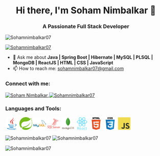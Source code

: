 <h1 align="center">Hi there, I'm Soham Nimbalkar 👋</h1>
<h3 align="center">A Passionate Full Stack Developer</h3>

<p align="left"> <img src="https://komarev.com/ghpvc/?username=Sohamnimbalkar07&label=Profile%20views&color=0e75b6&style=flat" alt="Sohamnimbalkar07" /> </p>

<p align="left"> <a href="https://github.com/ryo-ma/github-profile-trophy"><img src="https://github-profile-trophy.vercel.app/?username=Sohamnimbalkar07" alt="Sohamnimbalkar07" /></a> </p>

- 💬 Ask me about **Java | Spring Boot | Hibernate | MySQL | PLSQL | MongoDB | ReactJS | HTML | CSS | JavaScript**
- 📫 How to reach me: [sohamnimbalkar07@gmail.com](mailto:sohamnimbalkar07@gmail.com)

<h3 align="left">Connect with me:</h3>
<p align="left">
  <a href="https://linkedin.com/in/soham-nimbalkar-3b257027a" target="blank">
    <img align="center" src="https://raw.githubusercontent.com/rahuldkjain/github-profile-readme-generator/master/src/images/icons/Social/linked-in-alt.svg" alt="Soham Nimbalkar" height="30" width="40" />
  </a>
  <a href="https://leetcode.com/Soham__n/" target="blank">
    <img align="center" src="https://raw.githubusercontent.com/rahuldkjain/github-profile-readme-generator/master/src/images/icons/Social/leet-code.svg" alt="Sohamnimbalkar07" height="30" width="40" />
  </a>
 
</p>

<h3 align="left">Languages and Tools:</h3>
<p align="left">
  <img src="https://raw.githubusercontent.com/devicons/devicon/master/icons/java/java-original.svg" alt="Java" width="40" height="40"/>
  <img src="https://raw.githubusercontent.com/devicons/devicon/master/icons/spring/spring-original.svg" alt="Spring Boot" width="40" height="40"/>
  
  <img src="https://raw.githubusercontent.com/devicons/devicon/master/icons/mysql/mysql-original-wordmark.svg" alt="MySQL" width="40" height="40"/>
  <img src="https://raw.githubusercontent.com/devicons/devicon/master/icons/microsoftsqlserver/microsoftsqlserver-plain-wordmark.svg" alt="PLSQL" width="40" height="40"/>
  <img src="https://raw.githubusercontent.com/devicons/devicon/master/icons/mongodb/mongodb-original-wordmark.svg" alt="MongoDB" width="40" height="40"/>
  <img src="https://raw.githubusercontent.com/devicons/devicon/master/icons/react/react-original-wordmark.svg" alt="ReactJS" width="40" height="40"/>
  <img src="https://raw.githubusercontent.com/devicons/devicon/master/icons/html5/html5-original-wordmark.svg" alt="HTML" width="40" height="40"/>
  <img src="https://raw.githubusercontent.com/devicons/devicon/master/icons/css3/css3-original-wordmark.svg" alt="CSS" width="40" height="40"/>
  <img src="https://raw.githubusercontent.com/devicons/devicon/master/icons/javascript/javascript-original.svg" alt="JavaScript" width="40" height="40"/>
  <!-- Add more icons for additional skills and technologies -->
</p>

<!-- GitHub Stats and Most Used Language Section -->
<p align="left">
  <img src="https://github-readme-stats.vercel.app/api/top-langs?username=Sohamnimbalkar07&show_icons=true&locale=en&layout=compact" alt="Sohamnimbalkar07" />
  <img src="https://github-readme-stats.vercel.app/api?username=Sohamnimbalkar07&show_icons=true&locale=en" alt="Sohamnimbalkar07" />
</p>

<p><img align="center" src="https://github-readme-streak-stats.herokuapp.com/?user=Sohamnimbalkar07&" alt="Sohamnimbalkar07" /></p>
